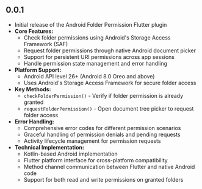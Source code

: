 ## 0.0.1

* Initial release of the Android Folder Permission Flutter plugin
* **Core Features:**
  * Check folder permissions using Android's Storage Access Framework (SAF)
  * Request folder permissions through native Android document picker
  * Support for persistent URI permissions across app sessions
  * Handle permission state management and error handling
* **Platform Support:**
  * Android API level 26+ (Android 8.0 Oreo and above)
  * Uses Android's Storage Access Framework for secure folder access
* **Key Methods:**
  * `checkFolderPermission()` - Verify if folder permission is already granted
  * `requestFolderPermission()` - Open document tree picker to request folder access
* **Error Handling:**
  * Comprehensive error codes for different permission scenarios
  * Graceful handling of permission denials and pending requests
  * Activity lifecycle management for permission requests
* **Technical Implementation:**
  * Kotlin-based Android implementation
  * Flutter platform interface for cross-platform compatibility
  * Method channel communication between Flutter and native Android code
  * Support for both read and write permissions on granted folders
